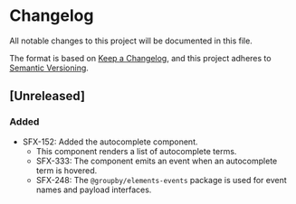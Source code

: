 # Changelog
All notable changes to this project will be documented in this file.

The format is based on [Keep a Changelog](https://keepachangelog.com/en/1.0.0/),
and this project adheres to [Semantic Versioning](https://semver.org/spec/v2.0.0.html).

## [Unreleased]
### Added
- SFX-152: Added the autocomplete component.
  - This component renders a list of autocomplete terms.
  - SFX-333: The component emits an event when an autocomplete term is hovered.
  - SFX-248: The `@groupby/elements-events` package is used for event names and payload interfaces.

